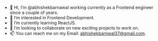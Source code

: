 - 👋 Hi, I’m @abhishekbarnawal working currently as a Frontend engineer since a couple of years.
- 👀 I’m interested in Frontend Development.
- 🌱 I’m currently learning ReactJS.
- 💞️ I’m looking to collaborate on new exciting projects to work on.
- 📫 You can reach me on my Email: abhishekbarnwal37@gmail.com.

<!---
abhishekbarnawal/abhishekbarnawal is a ✨ special ✨ repository because its `README.md` (this file) appears on your GitHub profile.
You can click the Preview link to take a look at your changes.
--->
